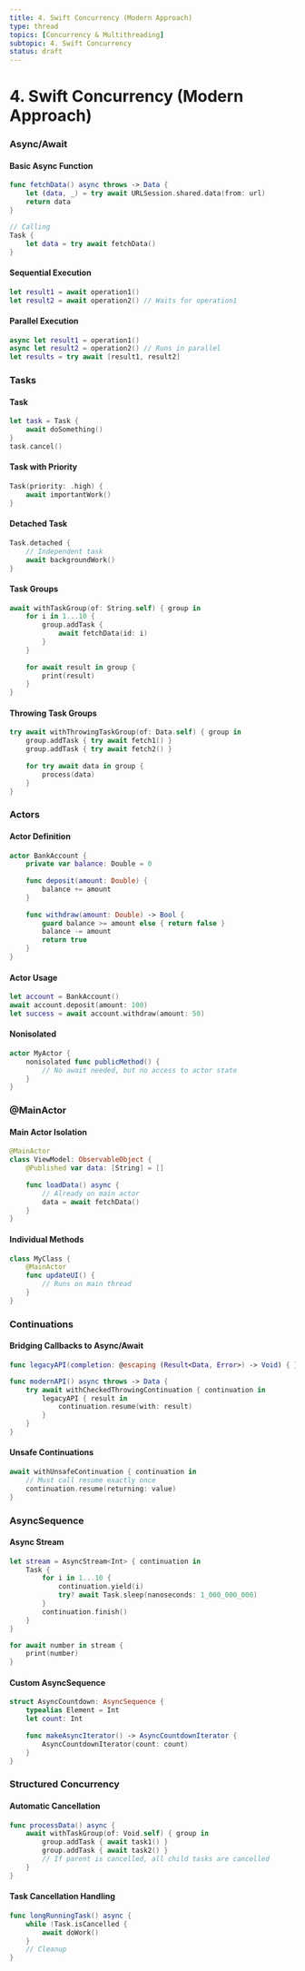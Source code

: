 ```yaml
---
title: 4. Swift Concurrency (Modern Approach)
type: thread
topics: [Concurrency & Multithreading]
subtopic: 4. Swift Concurrency
status: draft
---
```


# 4. Swift Concurrency (Modern Approach)


### Async/Await

#### Basic Async Function
```swift
func fetchData() async throws -> Data {
    let (data, _) = try await URLSession.shared.data(from: url)
    return data
}

// Calling
Task {
    let data = try await fetchData()
}
```

#### Sequential Execution
```swift
let result1 = await operation1()
let result2 = await operation2() // Waits for operation1
```

#### Parallel Execution
```swift
async let result1 = operation1()
async let result2 = operation2() // Runs in parallel
let results = try await [result1, result2]
```

### Tasks

#### Task
```swift
let task = Task {
    await doSomething()
}
task.cancel()
```

#### Task with Priority
```swift
Task(priority: .high) {
    await importantWork()
}
```

#### Detached Task
```swift
Task.detached {
    // Independent task
    await backgroundWork()
}
```

#### Task Groups
```swift
await withTaskGroup(of: String.self) { group in
    for i in 1...10 {
        group.addTask {
            await fetchData(id: i)
        }
    }
    
    for await result in group {
        print(result)
    }
}
```

#### Throwing Task Groups
```swift
try await withThrowingTaskGroup(of: Data.self) { group in
    group.addTask { try await fetch1() }
    group.addTask { try await fetch2() }
    
    for try await data in group {
        process(data)
    }
}
```

### Actors

#### Actor Definition
```swift
actor BankAccount {
    private var balance: Double = 0
    
    func deposit(amount: Double) {
        balance += amount
    }
    
    func withdraw(amount: Double) -> Bool {
        guard balance >= amount else { return false }
        balance -= amount
        return true
    }
}
```

#### Actor Usage
```swift
let account = BankAccount()
await account.deposit(amount: 100)
let success = await account.withdraw(amount: 50)
```

#### Nonisolated
```swift
actor MyActor {
    nonisolated func publicMethod() {
        // No await needed, but no access to actor state
    }
}
```

### @MainActor

#### Main Actor Isolation
```swift
@MainActor
class ViewModel: ObservableObject {
    @Published var data: [String] = []
    
    func loadData() async {
        // Already on main actor
        data = await fetchData()
    }
}
```

#### Individual Methods
```swift
class MyClass {
    @MainActor
    func updateUI() {
        // Runs on main thread
    }
}
```

### Continuations

#### Bridging Callbacks to Async/Await
```swift
func legacyAPI(completion: @escaping (Result<Data, Error>) -> Void) { }

func modernAPI() async throws -> Data {
    try await withCheckedThrowingContinuation { continuation in
        legacyAPI { result in
            continuation.resume(with: result)
        }
    }
}
```

#### Unsafe Continuations
```swift
await withUnsafeContinuation { continuation in
    // Must call resume exactly once
    continuation.resume(returning: value)
}
```

### AsyncSequence

#### Async Stream
```swift
let stream = AsyncStream<Int> { continuation in
    Task {
        for i in 1...10 {
            continuation.yield(i)
            try? await Task.sleep(nanoseconds: 1_000_000_000)
        }
        continuation.finish()
    }
}

for await number in stream {
    print(number)
}
```

#### Custom AsyncSequence
```swift
struct AsyncCountdown: AsyncSequence {
    typealias Element = Int
    let count: Int
    
    func makeAsyncIterator() -> AsyncCountdownIterator {
        AsyncCountdownIterator(count: count)
    }
}
```

### Structured Concurrency

#### Automatic Cancellation
```swift
func processData() async {
    await withTaskGroup(of: Void.self) { group in
        group.addTask { await task1() }
        group.addTask { await task2() }
        // If parent is cancelled, all child tasks are cancelled
    }
}
```

#### Task Cancellation Handling
```swift
func longRunningTask() async {
    while !Task.isCancelled {
        await doWork()
    }
    // Cleanup
}
```

